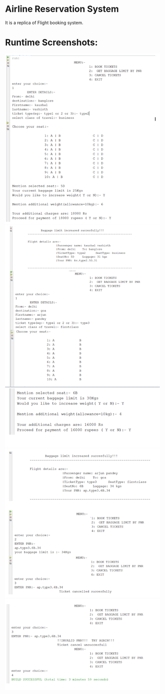 # Airline Reservation System 
It is a replica  of Flight booking system.



Runtime Screenshots:
===================
  
  ![image 1](/images/i1.PNG "IMAGE 1")
  ![image 2](/images/i2.PNG "IMAGE 2")
  ![image 3](/images/i3.PNG "IMAGE 3")
  ![image 4](/images/i4.PNG "IMAGE 4")
  ![image 5](/images/i5.PNG "IMAGE 5")
